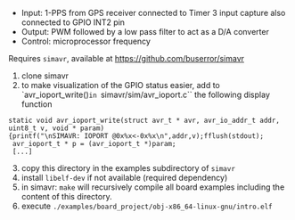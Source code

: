 * Input:   1-PPS from GPS receiver connected to Timer 3 input capture
         also connected to GPIO INT2 pin
* Output:  PWM followed by a low pass filter to act as a D/A converter
* Control: microprocessor frequency

Requires ``simavr``, available at https://github.com/buserror/simavr
1. clone simavr
2. to make visualization of the GPIO status easier, add to `avr_ioport_write()`` in 
``simavr/sim/avr\_ioport.c`` the following display function

```
static void avr_ioport_write(struct avr_t * avr, avr_io_addr_t addr, uint8_t v, void * param)
{printf("\nSIMAVR: IOPORT @0x%x<-0x%x\n",addr,v);fflush(stdout);
 avr_ioport_t * p = (avr_ioport_t *)param;
 [...]
```

3. copy this directory in the examples subdirectory of ``simavr``
4. install ``libelf-dev`` if not available (required dependency)
5. in simavr: ``make``
will recursively compile all board examples including the content of this directory.
6. execute ``./examples/board_project/obj-x86_64-linux-gnu/intro.elf``

